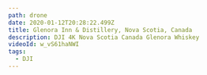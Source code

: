 ```yaml
---
path: drone
date: 2020-01-12T20:28:22.499Z
title: Glenora Inn & Distillery, Nova Scotia, Canada
description: DJI 4K Nova Scotia Canada Glenora Whiskey
videoId: w_vS61haNWI
tags:
  - DJI
---
```

